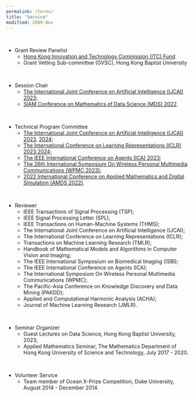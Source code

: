 ```yaml
---
permalink: /terms/
title: "Service"
modified: 2009-Nov
---
```

<br>

* Grant Review Panelist
  - [Hong Kong Innovation and Technology Commission (ITC) Fund](https://www.itc.gov.hk/en/index.html)
  - Grant Vetting Sub-committee (GVSC), Hong Kong Baptist University

<br>

* Session Chair
  - [The International Joint Conference on Artificial Intelligence (IJCAI) 2023](https://ijcai-23.org/);
  - [SIAM Conference on Mathematics of Data Science (MDS) 2022](https://www.siam.org/conferences/cm/conference/mds22).

<br>

* Technical Program Committee
  - [The International Joint Conference on Artificial Intelligence (IJCAI) 2023](https://ijcai-23.org/), [2024](https://ijcai24.org/);
  - [The International Conference on Learning Representations (ICLR) 2023](https://iclr.cc/Conferences/2023),[2024](https://attend.ieee.org/ica-2024/);
  - [The IEEE International Conference on Agents (ICA) 2023](https://confaid.com/ieee-ica2023/);
  - [The 26th International Symposium On Wireless Personal Multimedia Communications (WPMC 2023)](https://www.comsoc.org/conferences-events/international-symposium-wireless-personal-multimedia-communications-2023); 
  - [2022 International Conference on Applied Mathematics and Digital Simulation (AMDS 2022)](https://www.amds-conf.com/committee).


<br>

* Reviewer   
  - IEEE Transactions of Signal Processing (TSP);
  - IEEE Signal Processing Letter (SPL); 
  - IEEE Transactions on Human-Machine Systems (THMS);
  - The International Joint Conference on Artificial Intelligence (IJCAI);
  - The International Conference on Learning Representations (ICLR);
  - Transactions on Machine Learning Research (TMLR);
  - Handbook of Mathematical Models and Algorithms in Computer Vision and Imaging;
  - The IEEE International Symposium on Biomedical Imaging (ISBI); 
  - The IEEE International Conference on Agents (ICA);
  - The International Symposium On Wireless Personal Multimedia Communications (WPMC);
  - The Pacific-Asia Conference on Knowledge Discovery and Data Mining (PAKDD); 
  - Applied and Computational Harmonic Analysis (ACHA); 
  - Journal of Machine Learning Research (JMLR).

<br>

* Seminar Organizer
  - Guest Lectures on Data Science, Hong Kong Baptist University, 2023;
  - Applied Mathematics Seminar, The Mathematics Department of Hong Kong University of Science and Technology, July 2017 - 2020.

<br>

* Volunteer Service 
  - Team member of Ocean X-Prize Competition, Duke University, August 2014 - December 2014. 


